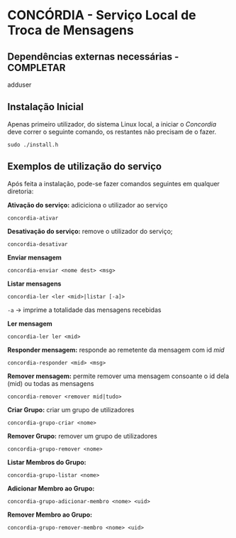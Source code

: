 # CONCÓRDIA - Serviço Local de Troca de Mensagens

## Dependências externas necessárias - COMPLETAR

adduser

## Instalação Inicial

Apenas primeiro utilizador, do sistema Linux  local, a iniciar o _Concordia_ deve correr o seguinte comando, os restantes não precisam de o fazer.

``` 
sudo ./install.h
```

## Exemplos de utilização do serviço

Após feita a instalação, pode-se fazer comandos seguintes em qualquer diretoria:

__Ativação do serviço:__ adiciciona o utilizador ao serviço
```
concordia-ativar
```

__Desativação do serviço:__ remove o utilizador do serviço;
```
concordia-desativar
```

__Enviar mensagem__
```
concordia-enviar <nome dest> <msg>
```

__Listar mensagens__
```
concordia-ler <ler <mid>|listar [-a]> 
```

`-a` -> imprime a totalidade das mensagens recebidas


__Ler mensagem__
```
concordia-ler ler <mid>
```

__Responder mensagem:__ responde ao remetente da mensagem com id _mid_
```
concordia-responder <mid> <msg>
```

__Remover mensagem:__ permite remover uma mensagem consoante o id dela (mid) ou todas as mensagens
```
concordia-remover <remover mid|tudo>
```


__Criar Grupo:__ criar um grupo de utilizadores
```
concordia-grupo-criar <nome>
```

__Remover Grupo:__ remover um grupo de utilizadores
```
concordia-grupo-remover <nome>
```

__Listar Membros do Grupo:__
```
concordia-grupo-listar <nome>
```

__Adicionar Membro ao Grupo:__
```
concordia-grupo-adicionar-membro <nome> <uid>
```

__Remover Membro ao Grupo:__
```
concordia-grupo-remover-membro <nome> <uid>
```